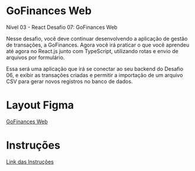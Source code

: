 # GoFinances Web

Nível 03 - React
Desafio 07: GoFinances Web

Nesse desafio, você deve continuar desenvolvendo a aplicação de gestão de transações, a GoFinances. Agora você irá praticar o que você aprendeu até agora no React.js junto com TypeScript, utilizando rotas e envio de arquivos por formulário.

Essa será uma aplicação que irá se conectar ao seu backend do Desafio 06, e exibir as transações criadas e permitir a importação de um arquivo CSV para gerar novos registros no banco de dados.

# Layout Figma
[GoFinances Web](https://www.figma.com/file/EgOhyj1Inz14dhWGVhRlhr/GoFinances?node-id=1%3A863)

# Instruções
[Link das Instruções](https://github.com/rocketseat-education/bootcamp-gostack-desafios/tree/master/desafio-fundamentos-reactjs/)
